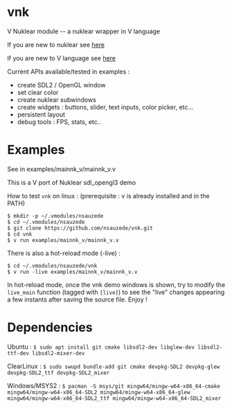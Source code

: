 # vnk
V Nuklear module -- a nuklear wrapper in V language

If you are new to nuklear see [here](https://github.com/Immediate-Mode-UI/Nuklear)

If you are new to V language see [here](https://vlang.io/)

Current APIs available/tested in examples :
- create SDL2 / OpenGL window
- set clear color
- create nuklear subwindows
- create widgets : buttons, slider, text inputs, color picker, etc...
- persistent layout
- debug tools : FPS, stats, etc..

# Examples

See in examples/mainnk_v/mainnk_v.v

This is a V port of Nuklear sdl_opengl3 demo

How to test `vnk` on linux : (prerequisite : v is already installed and in the PATH)
```
$ mkdir -p ~/.vmodules/nsauzede
$ cd ~/.vmodules/nsauzede
$ git clone https://github.com/nsauzede/vnk.git
$ cd vnk
$ v run examples/mainnk_v/mainnk_v.v
```

There is also a hot-reload mode (-live) :
```
$ cd ~/.vmodules/nsauzede/vnk
$ v run -live examples/mainnk_v/mainnk_v.v
```
In hot-reload mode, once the vnk demo windows is shown, try to modify the `live_main` function (tagged with `[live]`)
to see the "live" changes appearing a few instants after saving the source file.
Enjoy !

# Dependencies
Ubuntu :
`$ sudo apt install git cmake libsdl2-dev libglew-dev libsdl2-ttf-dev libsdl2-mixer-dev`

ClearLinux :
`$ sudo swupd bundle-add git cmake devpkg-SDL2 devpkg-glew devpkg-SDL2_ttf devpkg-SDL2_mixer`

Windows/MSYS2 :
`$ pacman -S msys/git mingw64/mingw-w64-x86_64-cmake mingw64/mingw-w64-x86_64-SDL2 mingw64/mingw-w64-x86_64-glew mingw64/mingw-w64-x86_64-SDL2_ttf mingw64/mingw-w64-x86_64-SDL2_mixer`

